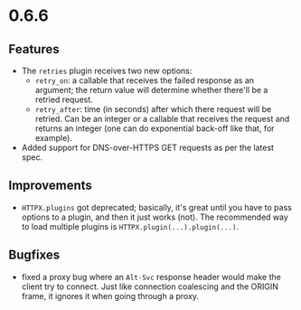 # 0.6.6

## Features

* The `retries` plugin receives two new options:
  * `retry_on`: a callable that receives the failed response as an argument; the return value will determine whether there'll be a retried request.
  * `retry_after`: time (in seconds) after which there request will be retried. Can be an integer or a callable that receives the request and returns an integer (one can do exponential back-off like that, for example).
* Added support for DNS-over-HTTPS GET requests as per the latest spec.

## Improvements

* `HTTPX.plugins` got deprecated; basically, it's great until you have to pass options to a plugin, and then it just works (not). The recommended way to load multiple plugins is `HTTPX.plugin(...).plugin(...)`.


## Bugfixes

* fixed a proxy bug where an `Alt-Svc` response header would make the client try to connect. Just like connection coalescing and the ORIGIN frame, it ignores it when going through a proxy.  


